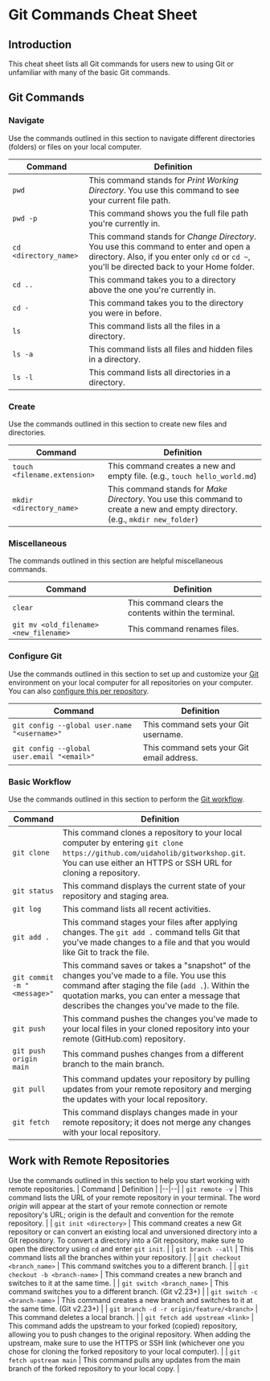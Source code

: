 # Git Commands Cheat Sheet

## Introduction

This cheat sheet lists all Git commands for users new to using Git or unfamiliar with many of the basic Git commands.

## Git Commands

### Navigate

Use the commands outlined in this section to navigate different directories (folders) or files on your local computer.

| Command               | Definition                                                                                                                                                                           |
| --------------------- | ------------------------------------------------------------------------------------------------------------------------------------------------------------------------------------ |
| `pwd`                 | This command stands for _Print Working Directory_. You use this command to see your current file path.                                                                               |
| `pwd -p`              | This command shows you the full file path you're currently in.                                                                                                                       |
| `cd <directory_name>` | This command stands for _Change Directory_. You use this command to enter and open a directory. Also, if you enter only `cd` or `cd ~`, you'll be directed back to your Home folder. |
| `cd ..`               | This command takes you to a directory above the one you're currently in.                                                                                                             |
| `cd -`                | This command takes you to the directory you were in before.                                                                                                                          |
| `ls`                  | This command lists all the files in a directory.                                                                                                                                     |
| `ls -a`               | This command lists all files and hidden files in a directory.                                                                                                                        |
| `ls -l`               | This command lists all directories in a directory.                                                                                                                                   |

### Create

Use the commands outlined in this section to create new files and directories.

| Command                      | Definition                                                                                                                     |
| ---------------------------- | ------------------------------------------------------------------------------------------------------------------------------ |
| `touch <filename.extension>` | This command creates a new and empty file. (e.g., `touch hello_world.md`)                                                      |
| `mkdir <directory_name>`     | This command stands for _Make Directory_. You use this command to create a new and empty directory. (e.g., `mkdir new_folder`) |

### Miscellaneous

The commands outlined in this section are helpful miscellaneous commands.

| Command                                | Definition                                            |
| -------------------------------------- | ----------------------------------------------------- |
| `clear`                                | This command clears the contents within the terminal. |
| `git mv <old_filename> <new_filename>` | This command renames files.                           |

### Configure Git

Use the commands outlined in this section to set up and customize your [Git](https://git-scm.com/book/en/v2/Getting-Started-First-Time-Git-Setup) environment on your local computer for all repositories on your computer. You can also [configure this per repository](https://git-scm.com/book/en/v2/Customizing-Git-Git-Configuration#_git_config).

| Command                                      | Definition                                |
| -------------------------------------------- | ----------------------------------------- |
| `git config --global user.name "<username>"` | This command sets your Git username.      |
| `git config --global user.email "<email>"`   | This command sets your Git email address. |

### Basic Workflow

Use the commands outlined in this section to perform the [Git workflow](https://uidaholib.github.io/get-git/3workflow.html).

| Command                     | Definition                                                                                                                                                                                                                                    |
| --------------------------- | --------------------------------------------------------------------------------------------------------------------------------------------------------------------------------------------------------------------------------------------- |
| `git clone`                 | This command clones a repository to your local computer by entering `git clone https://github.com/uidaholib/gitworkshop.git`. You can use either an HTTPS or SSH URL for cloning a repository.                                                |
| `git status`                | This command displays the current state of your repository and staging area.                                                                                                                                                                  |
| `git log`                   | This command lists all recent activities.                                                                                                                                                                                                     |
| `git add .`                 | This command stages your files after applying changes. The `git add .` command tells Git that you've made changes to a file and that you would like Git to track the file.                                                                    |
| `git commit -m "<message>"` | This command saves or takes a "snapshot" of the changes you've made to a file. You use this command after staging the file (`add .`). Within the quotation marks, you can enter a message that describes the changes you've made to the file. |
| `git push`                  | This command pushes the changes you've made to your local files in your cloned repository into your remote (GitHub.com) repository.                                                                                                           |
| `git push origin main`      | This command pushes changes from a different branch to the main branch.                                                                                                                                                                       |
| `git pull`                  | This command updates your repository by pulling updates from your remote repository and merging the updates with your local repository.                                                                                                       |
| `git fetch`                 | This command displays changes made in your remote repository; it does not merge any changes with your local repository.                                                                                                                       |

## Work with Remote Repositories

Use the commands outlined in this section to help you start working with remote repositories.
| Command | Definition |
|--|--|
| `git remote -v` | This command lists the URL of your remote repository in your terminal. The word _origin_ will appear at the start of your remote connection or remote repository's URL; origin is the default and convention for the remote repository. |
| `git init <directory>` | This command creates a new Git repository or can convert an existing local and unversioned directory into a Git repository. To convert a directory into a Git repository, make sure to open the directory using `cd` and enter `git init`. |
| `git branch --all` | This command lists all the branches within your repository. |
| `git checkout <branch_name>` | This command switches you to a different branch. |
| `git checkout -b <branch-name>` | This command creates a new branch and switches to it at the same time. |
| `git switch <branch_name>` | This command switches you to a different branch. (Git v2.23+) |
| `git switch -c <branch-name>` | This command creates a new branch and switches to it at the same time. (Git v2.23+) |
| `git branch -d -r origin/feature/<branch>` | This command deletes a local branch. |
| `git fetch add upstream <link>` | This command adds the upstream to your forked (copied) repository, allowing you to push changes to the original repository. When adding the upstream, make sure to use the HTTPS or SSH link (whichever one you chose for cloning the forked repository to your local computer). |
| `git fetch upstream main` | This command pulls any updates from the main branch of the forked repository to your local copy. |
